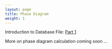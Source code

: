 ```yaml
---
layout: page
title: Phase Diagram
weight: 1
---
```


Introduction to Database File: [Part 1][Part_1]

[Part_1]: /assets/presentations/Introduction_to_Database_File_(tdb)_Part_1.pptx

More on phase diagram calculation coming soon ...
